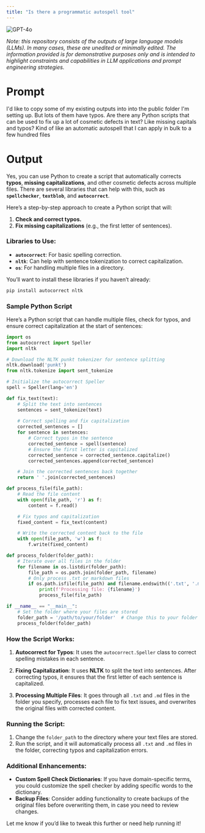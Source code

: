```yaml
---
title: "Is there a programmatic autospell tool"
---
```

![GPT-4o](https://img.shields.io/badge/GPT--4o-3333FF?style=for-the-badge&logo=openai&logoColor=white)



*Note: this repository consists of the outputs of large language models (LLMs). In many cases, these are unedited or minimally edited. The information provided is for demonstrative purposes only and is intended to highlight constraints and capabilities in LLM applications and prompt engineering strategies.*


# Prompt

I'd like to copy some of my existing outputs into into the public folder I'm setting up. But lots of them have typos. Are there any Python scripts that can be used to fix up a lot of cosmetic defects in text? Like missing capitals and typos? Kind of like an automatic autospell that I can apply in bulk to a few hundred files

# Output

Yes, you can use Python to create a script that automatically corrects **typos**, **missing capitalizations**, and other cosmetic defects across multiple files. There are several libraries that can help with this, such as **`spellchecker`**, **`textblob`**, and **`autocorrect`**.

Here’s a step-by-step approach to create a Python script that will:

1. **Check and correct typos.**
2. **Fix missing capitalizations** (e.g., the first letter of sentences).

### Libraries to Use:

- **`autocorrect`**: For basic spelling correction.
- **`nltk`**: Can help with sentence tokenization to correct capitalization.
- **`os`**: For handling multiple files in a directory.

You’ll want to install these libraries if you haven’t already:

```bash
pip install autocorrect nltk
```

### Sample Python Script

Here’s a Python script that can handle multiple files, check for typos, and ensure correct capitalization at the start of sentences:

```python
import os
from autocorrect import Speller
import nltk

# Download the NLTK punkt tokenizer for sentence splitting
nltk.download('punkt')
from nltk.tokenize import sent_tokenize

# Initialize the autocorrect Speller
spell = Speller(lang='en')

def fix_text(text):
    # Split the text into sentences
    sentences = sent_tokenize(text)
    
    # Correct spelling and fix capitalization
    corrected_sentences = []
    for sentence in sentences:
        # Correct typos in the sentence
        corrected_sentence = spell(sentence)
        # Ensure the first letter is capitalized
        corrected_sentence = corrected_sentence.capitalize()
        corrected_sentences.append(corrected_sentence)

    # Join the corrected sentences back together
    return ' '.join(corrected_sentences)

def process_file(file_path):
    # Read the file content
    with open(file_path, 'r') as f:
        content = f.read()

    # Fix typos and capitalization
    fixed_content = fix_text(content)

    # Write the corrected content back to the file
    with open(file_path, 'w') as f:
        f.write(fixed_content)

def process_folder(folder_path):
    # Iterate over all files in the folder
    for filename in os.listdir(folder_path):
        file_path = os.path.join(folder_path, filename)
        # Only process .txt or markdown files
        if os.path.isfile(file_path) and filename.endswith(('.txt', '.md')):
            print(f'Processing file: {filename}')
            process_file(file_path)

if __name__ == "__main__":
    # Set the folder where your files are stored
    folder_path = '/path/to/your/folder'  # Change this to your folder
    process_folder(folder_path)
```

### How the Script Works:

1. **Autocorrect for Typos**: It uses the `autocorrect.Speller` class to correct spelling mistakes in each sentence.
   
2. **Fixing Capitalization**: It uses **NLTK** to split the text into sentences. After correcting typos, it ensures that the first letter of each sentence is capitalized.

3. **Processing Multiple Files**: It goes through all `.txt` and `.md` files in the folder you specify, processes each file to fix text issues, and overwrites the original files with corrected content.

### Running the Script:

1. Change the `folder_path` to the directory where your text files are stored.
2. Run the script, and it will automatically process all `.txt` and `.md` files in the folder, correcting typos and capitalization errors.

### Additional Enhancements:

- **Custom Spell Check Dictionaries**: If you have domain-specific terms, you could customize the spell checker by adding specific words to the dictionary.
- **Backup Files**: Consider adding functionality to create backups of the original files before overwriting them, in case you need to review changes.

Let me know if you’d like to tweak this further or need help running it!